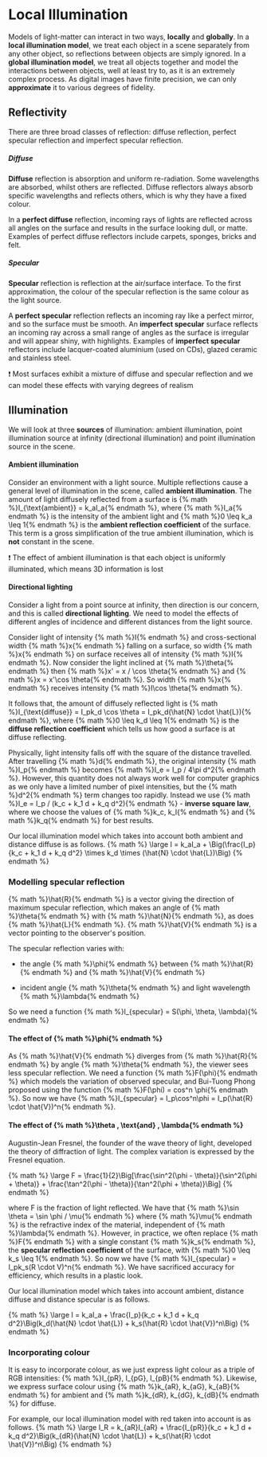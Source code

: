 # Local Illumination

Models of light-matter can interact in two ways, **locally** and **globally**. In a **local illumination model**, we treat each object in a scene separately from any other object, so reflections between objects are simply ignored. In a **global illumination model**, we treat all objects together and model the interactions between objects, well at least try to, as it is an extremely complex process. As digital images have finite precision, we can only **approximate** it to various degrees of fidelity.

## Reflectivity
There are three broad classes of reflection: diffuse reflection, perfect specular reflection and imperfect specular reflection.

##### Diffuse
**Diffuse** reflection is absorption and uniform re-radiation. Some wavelengths are absorbed, whilst others are reflected. Diffuse reflectors always absorb specific wavelengths and reflects others, which is why they have a fixed colour.

In a **perfect diffuse** reflection, incoming rays of lights are reflected across all angles on the surface and results in the surface looking dull, or matte. Examples of perfect diffuse reflectors include carpets, sponges, bricks and felt.

##### Specular
**Specular** reflection is reflection at the air/surface interface. To the first approximation, the colour of the specular reflection is the same colour as the light source.

A **perfect specular** reflection reflects an incoming ray like a perfect mirror, and so the surface must be smooth. An **imperfect specular** surface reflects an incoming ray across a small range of angles as the surface is irregular and will appear shiny, with highlights. Examples of **imperfect specular** reflectors include lacquer-coated aluminium (used on CDs), glazed ceramic and stainless steel.

:exclamation: Most surfaces exhibit a mixture of diffuse and specular reflection and we can model these effects with varying degrees of realism

## Illumination
We will look at three **sources** of illumination: ambient illumination, point illumination source at infinity (directional illumination) and point illumination source in the scene.

#### Ambient illumination
Consider an environment with a light source. Multiple reflections cause a general level of illumination in the scene, called **ambient illumination**. The amount of light diffusely reflected from a surface is {% math %}I_{\text{ambient}} = k_aI_a{% endmath %}, where {% math %}I_a{% endmath %} is the intensity of the ambient light and {% math %}0 \leq k_a \leq 1{% endmath %} is the **ambient reflection coefficient** of the surface. This term is a gross simplification of the true ambient illumination, which is **not** constant in the scene.

:exclamation: The effect of ambient illumination is that each object is uniformly illuminated, which means 3D information is lost

#### Directional lighting
Consider a light from a point source at infinity, then direction is our concern, and this is called **directional lighting**. We need to model the effects of different angles of incidence and different distances from the light source.

Consider light of intensity {% math %}I{% endmath %} and cross-sectional width {% math %}x{% endmath %} falling on a surface, so width {% math %}x{% endmath %} on surface receives all of intensity {% math %}I{% endmath %}. Now consider the light inclined at {% math %}\theta{% endmath %} then {% math %}x' = x / \cos \theta{% endmath %} and {% math %}x = x'\cos \theta{% endmath %}. So width {% math %}x{% endmath %} receives intensity {% math %}I\cos \theta{% endmath %}.

It follows that, the amount of diffusely reflected light is {% math %}I_{\text{diffuse}} = I_pk_d \cos \theta = I_pk_d(\hat{N} \cdot \hat{L}){% endmath %}, where {% math %}0 \leq k_d \leq 1{% endmath %} is the **diffuse reflection coefficient** which tells us how good a surface is at diffuse reflecting.

Physically, light intensity falls off with the square of the distance travelled. After travelling {% math %}d{% endmath %}, the original intensity {% math %}I_p{% endmath %} becomes {% math %}I_e = I_p / 4\pi d^2{% endmath %}. However, this quantity does not always work well for computer graphics as we only have a limited number of pixel intensities, but the {% math %}d^2{% endmath %} term changes too rapidly. Instead we use {% math %}I_e = I_p / (k_c + k_1 d + k_q d^2){% endmath %} - **inverse square law**, where we choose the values of {% math %}k_c, k_l{% endmath %} and {% math %}k_q{% endmath %} for best results.

Our local illumination model which takes into account both ambient and distance diffuse is as follows.
{% math %}
\large
I = k_aI_a + \Big(\frac{I_p}{k_c + k_1 d + k_q d^2} \times k_d \times (\hat{N} \cdot \hat{L})\Big)
{% endmath %}

### Modelling specular reflection
{% math %}\hat{R}{% endmath %} is a vector giving the direction of maximum specular reflection, which makes an angle of {% math %}\theta{% endmath %} with {% math %}\hat{N}{% endmath %}, as does {% math %}\hat{L}{% endmath %}. {% math %}\hat{V}{% endmath %} is a vector pointing to the observer's position.

The specular reflection varies with:
- the angle {% math %}\phi{% endmath %} between {% math %}\hat{R}{% endmath %} and {% math %}\hat{V}{% endmath %}

- incident angle {% math %}\theta{% endmath %} and light wavelength {% math %}\lambda{% endmath %}

So we need a function {% math %}I_{specular} = S(\phi, \theta, \lambda){% endmath %}

#### The effect of {% math %}\phi{% endmath %}
As {% math %}\hat{V}{% endmath %} diverges from {% math %}\hat{R}{% endmath %} by angle {% math %}\theta{% endmath %}, the viewer sees less specular reflection. We need a function {% math %}F(\phi){% endmath %} which models the variation of observed specular, and Bui-Tuong Phong proposed using the function {% math %}F(\phi) = cos^n \phi{% endmath %}. So now we have {% math %}I_{specular} = I_p\cos^n\phi = I_p(\hat{R} \cdot \hat{V})^n{% endmath %}.

#### The effect of {% math %}\theta \, \text{and} \, \lambda{% endmath %}
Augustin-Jean Fresnel, the founder of the wave theory of light, developed the theory of diffraction of light. The complex variation is expressed by the Fresnel equation.

{% math %}
\large
F = \frac{1}{2}\Big[\frac{\sin^2(\phi - \theta)}{\sin^2(\phi + \theta)} + \frac{\tan^2(\phi - \theta)}{\tan^2(\phi + \theta)}\Big]
{% endmath %}

where F is the fraction of light reflected. We have that {% math %}\sin \theta = \sin \phi / \mu{% endmath %} where {% math %}\mu{% endmath %} is the refractive index of the material, independent of {% math %}\lambda{% endmath %}. However, in practice, we often replace {% math %}F{% endmath %} with a single constant {% math %}k_s{% endmath %}, the **specular reflection coefficient** of the surface, with {% math %}0 \leq k_s \leq 1{% endmath %}. So now we have {% math %}I_{specular} = I_pk_s(R \cdot V)^n{% endmath %}. We have sacrificed accuracy for efficiency, which results in a plastic look.

Our local illumination model which takes into account ambient, distance diffuse and distance specular is as follows.

{% math %}
\large
I = k_aI_a + \frac{I_p}{k_c + k_1 d + k_q d^2}\Big(k_d(\hat{N} \cdot \hat{L}) + k_s(\hat{R} \cdot \hat{V})^n\Big)
{% endmath %}

### Incorporating colour
It is easy to incorporate colour, as we just express light colour as a triple of RGB intensities: {% math %}I_{pR}, I_{pG}, I_{pB}{% endmath %}. Likewise, we express surface colour using {% math %}k_{aR}, k_{aG}, k_{aB}{% endmath %} for ambient and {% math %}k_{dR}, k_{dG}, k_{dB}{% endmath %} for diffuse.

For example, our local illumination model with red taken into account is as follows.
{% math %}
\large
I_R = k_{aR}I_{aR} + \frac{I_{pR}}{k_c + k_1 d + k_q d^2}\Big(k_{dR}(\hat{N} \cdot \hat{L}) + k_s(\hat{R} \cdot \hat{V})^n\Big)
{% endmath %}

